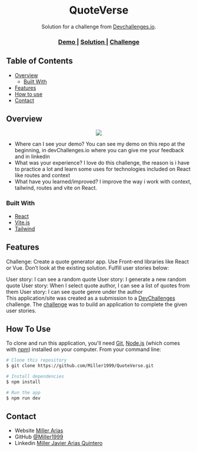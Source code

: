 <!-- Please update value in the {}  -->

<h1 align="center">QuoteVerse</h1>

<div align="center">
   Solution for a challenge from  <a href="http://devchallenges.io" target="_blank">Devchallenges.io</a>.
</div>

<div align="center">
  <h3>
    <a href="https://quote-verse-phi.vercel.app">
      Demo
    </a>
    <span> | </span>
    <a href="https://github.com/Miller1999/QuoteVerse">
      Solution
    </a>
    <span> | </span>
    <a href="https://devchallenges.io/challenges/hH6PbOHBdPm6otzw2De5">
      Challenge
    </a>
  </h3>
</div>

<!-- TABLE OF CONTENTS -->

## Table of Contents

- [Overview](#overview)
  - [Built With](#built-with)
- [Features](#features)
- [How to use](#how-to-use)
- [Contact](#contact)

<!-- OVERVIEW -->

## Overview
<div style="text-align:center">
   <img src ="https://github.com/Miller1999/QuoteVerse/assets/22383830/e7ac437d-4ef3-4f62-8595-c9178c12d06a" />
</div>

- Where can I see your demo?
 You can see my demo on this repo at the beginning, in devChallenges.io where you can give me your feedback and in linkedin
- What was your experience?
  I love do this challenge, the reason is i have to practice a lot and learn some uses for technologies included on React like routes and context
- What have you learned/improved?
  I improve the way i work with context, tailwind, routes and vite on React.

### Built With

<!-- This section should list any major frameworks that you built your project using. Here are a few examples.-->

- [React](https://reactjs.org/)
- [Vite.js](https://vitejs.dev)
- [Tailwind](https://tailwindcss.com/)

## Features

Challenge: Create a quote generator app. Use Front-end libraries like React or Vue. Don’t look at the existing solution. Fulfill user stories below:

User story: I can see a random quote
User story: I generate a new random quote
User story: When I select quote author, I can see a list of quotes from them
User story: I can see quote genre under the author
<br>
This application/site was created as a submission to a [DevChallenges](https://devchallenges.io/challenges) challenge. The [challenge](https://devchallenges.io/challenges/hH6PbOHBdPm6otzw2De5) was to build an application to complete the given user stories.

## How To Use

To clone and run this application, you'll need [Git](https://git-scm.com), [Node.js](https://nodejs.org/en/download/) (which comes with [npm](http://npmjs.com)) installed on your computer. From your command line:

```bash
# Clone this repository
$ git clone https://github.com/Miller1999/QuoteVerse.git

# Install dependencies
$ npm install

# Run the app
$ npm run dev

```

## Contact

- Website [Miller Arias](https://miller1999.github.io/Portafolio/)
- GitHub [@Miller1999](https://github.com/Miller1999)
- Linkedin [Miller Javier Arias Quintero](https://www.linkedin.com/in/miller-javier-arias-quintero/)
